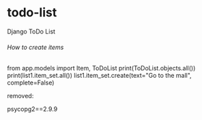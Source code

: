 # todo-list
Django ToDo List

###### How to create items
from app.models import Item, ToDoList
print(ToDoList.objects.all()) 
print(list1.item_set.all())
list1.item_set.create(text="Go to the mall", complete=False)

removed:

psycopg2==2.9.9
